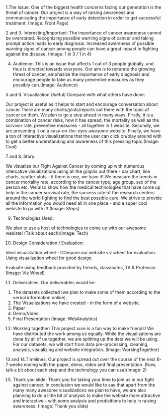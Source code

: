 1.The Issue:
One of the biggest health concerns facing our generation is the threat of cancer. Our project is a way of raising 
awareness and communicating the importance of early detection in order to get successful treatment. (Image: Front Page)

2 and 3. Interesting/Important:
The importance of cancer awareness cannot be overstated. Recognizing possible warning signs of cancer and taking prompt 
action leads to early diagnosis. Increased awareness of possible warning signs of cancer among people can have a 
great impact in fighting against the disease. (Image: 1 in 3 / 1 in 4)

4. Audience:
This is an issue that affects 1 out of 3 people globally, and thus is directed towards everyone. Our aim is to reiterate 
the growing threat of cancer, emphasize the importance of early diagnosis and encourage people to take as many 
preventive measures as they possibly can.(Image: Audience)

5 and 6. Visualization Useful/ Compare with what others have done:

Our project is useful as it helps to start and encourage conversation about cancer.There are many charts/plots/reports out there with the topic of cancer on them. We plan to go a step ahead in many ways. Firstly, it is a combination of cancer risks, how it has spread, the mortality as well as the survivor rate, preventive measures - all together in 1 website. Secondly, we are presenting it on a easy-on-the-eyes awesome website. Finally, we have a ton of interactive visualizations that the user can click on/play around with to get a better understanding and awareness of this pressing topic.(Image: Cool)

7 and 8. Story:

We visualize our Fight Against Cancer by coming up with numerous intercative visualizations using all the graphs out there - bar chart, line charts, scatter plots - if there is one, we have it! We measure the trends in cancer mortality rate, according to the cancer type, age group, sex of the person etc. We also show how the medical technologies that have come up help in the cancer survival rate, the success rate of the research centers around the world fighting to find the best possible cure. We strive to provide all the information you would need all in one place - and a super cool website to go with it! (Image: Steps)

9. Technologies Used:

We plan to use a host of technologies to come up with our awesome webiste! (Talk about each)(Image: Tech)

10. Design Consideration / Evaluation:

Ideal visualization wheel - COmpare our website viz wheel for evaluation.
Using visualization wheel for good design.

Evaluate using feedback provided by friends, classmates, TA & Professor.
(Image: Viz Wheel)

11. Deliverables:
Our deliverables would be:
1) The datasets collected (we plan to make some of them according to the verbal information online).
2) The Visualizations we have created - in the form of a website. 
3) Paper
4) Demo/Video
5) Final Presentation
(Image: WebAnalytics)
12. Working together:
This project sure is a fun way to make friends! We have distributed the work among us equally. While the visualizations are done by all of us together, we are splitting up the data we will be using. For our datasets, we will start from data pre-processing, cleaning, analysis, visualizing and website integration. (Image: WorkingTogether)

13 and 14.Timelines:
Our project is spread out over the course of the next 6-7 weeks ending with the paper, demo, video and final presentation. (Now, talk a bit about each step and the technology you can use)(Image: 2)

15. Thank you slide:
Thank you for taking your time to join us in our fight against cancer. In conclusion we would like to say that apart from the many many awesome visualizations we plan to have, we are also planning to do a little bit of analysis to make the webiste more attractive and interactive - with some analysis and predicitions to help in raising awareness. (Image: Thank you slide)
